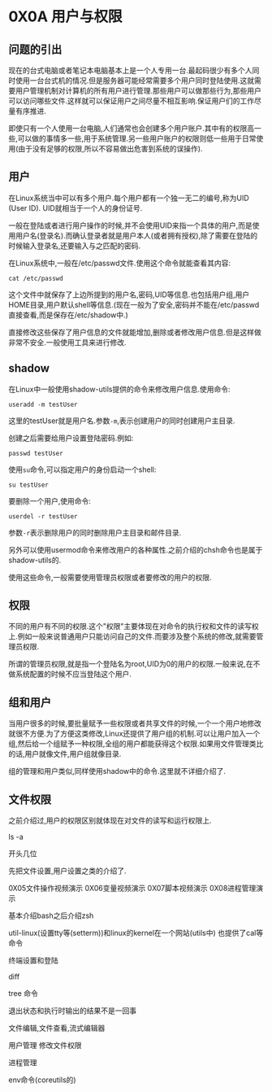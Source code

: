 # 0X0A 用户与权限

## 问题的引出

现在的台式电脑或者笔记本电脑基本上是一个人专用一台.最起码很少有多个人同时使用一台台式机的情况.但是服务器可能经常需要多个用户同时登陆使用.这就需要用户管理机制对计算机的所有用户进行管理.那些用户可以做那些行为,那些用户可以访问哪些文件.这样就可以保证用户之间尽量不相互影响.保证用户们的工作尽量有序推进.

即使只有一个人使用一台电脑,人们通常也会创建多个用户账户.其中有的权限高一些,可以做的事情多一些,用于系统管理.另一些用户账户的权限则低一些用于日常使用(由于没有足够的权限,所以不容易做出危害到系统的误操作).

## 用户

在Linux系统当中可以有多个用户.每个用户都有一个独一无二的编号,称为UID (User ID). UID就相当于一个人的身份证号.

一般在登陆或者进行用户操作的时候,并不会使用UID来指一个具体的用户,而是使用用户名(登录名).而确认登录者就是用户本人(或者拥有授权),除了需要在登陆的时候输入登录名,还要输入与之匹配的密码.

在Linux系统中,一般在/etc/passwd文件.使用这个命令就能查看其内容:

```shell
cat /etc/passwd
```

这个文件中就保存了上边所提到的用户名,密码,UID等信息.也包括用户组,用户HOME目录,用户默认shell等信息.(现在一般为了安全,密码并不能在/etc/passwd直接查看,而是保存在/etc/shadow中.)

直接修改这些保存了用户信息的文件就能增加,删除或者修改用户信息.但是这样做非常不安全.一般使用工具来进行修改.

## shadow

在Linux中一般使用shadow-utils提供的命令来修改用户信息.使用命令:

```shell
useradd -m testUser
```

这里的testUser就是用户名.参数`-m`,表示创建用户的同时创建用户主目录.

创建之后需要给用户设置登陆密码.例如:

```shell
passwd testUser
```

使用`su`命令,可以指定用户的身份启动一个shell:

```shell
su testUser
```

要删除一个用户,使用命令:

```shell
userdel -r testUser
```

参数`-r`表示删除用户的同时删除用户主目录和邮件目录.

另外可以使用usermod命令来修改用户的各种属性.之前介绍的chsh命令也是属于shadow-utils的.

使用这些命令,一般需要使用管理员权限或者要修改的用户的权限.

## 权限

不同的用户有不同的权限.这个"权限"主要体现在对命令的执行权和文件的读写权上.例如一般来说普通用户只能访问自己的文件.而要涉及整个系统的修改,就需要管理员权限.

所谓的管理员权限,就是指一个登陆名为root,UID为0的用户的权限.一般来说,在不做系统配置的时候不应当登陆这个用户.

## 组和用户

当用户很多的时候,要批量赋予一些权限或者共享文件的时候,一个一个用户地修改就很不方便.为了方便这类修改,Linux还提供了用户组的机制.可以让用户加入一个组,然后给一个组赋予一种权限,全组的用户都能获得这个权限.如果用文件管理类比的话,用户就像文件,用户组就像目录.

组的管理和用户类似,同样使用shadow中的命令.这里就不详细介绍了.

## 文件权限

之前介绍过,用户的权限区别就体现在对文件的读写和运行权限上.


ls -a

开头几位


先把文件设置,用户设置之类的介绍了.



0X05文件操作视频演示
0X06变量视频演示
0X07脚本视频演示
0X08进程管理演示


基本介绍bash之后介绍zsh

util-linux(设置tty等(setterm))和linux的kernel在一个网站(utils中)
也提供了cal等命令

终端设置和登陆

diff

tree 命令

退出状态和执行时输出的结果不是一回事

文件编辑,文件查看,流式编辑器

用户管理
修改文件权限

进程管理

env命令(coreutils的)